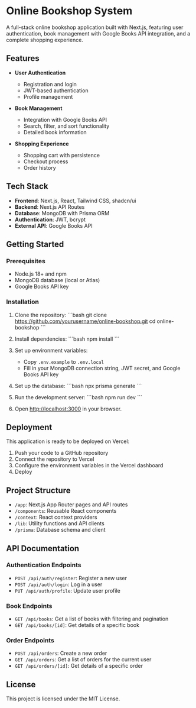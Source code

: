 # Online Bookshop System

A full-stack online bookshop application built with Next.js, featuring user authentication, book management with Google Books API integration, and a complete shopping experience.

## Features

- **User Authentication**
  - Registration and login
  - JWT-based authentication
  - Profile management

- **Book Management**
  - Integration with Google Books API
  - Search, filter, and sort functionality
  - Detailed book information

- **Shopping Experience**
  - Shopping cart with persistence
  - Checkout process
  - Order history

## Tech Stack

- **Frontend**: Next.js, React, Tailwind CSS, shadcn/ui
- **Backend**: Next.js API Routes
- **Database**: MongoDB with Prisma ORM
- **Authentication**: JWT, bcrypt
- **External API**: Google Books API

## Getting Started

### Prerequisites

- Node.js 18+ and npm
- MongoDB database (local or Atlas)
- Google Books API key

### Installation

1. Clone the repository:
   \`\`\`bash
   git clone https://github.com/yourusername/online-bookshop.git
   cd online-bookshop
   \`\`\`

2. Install dependencies:
   \`\`\`bash
   npm install
   \`\`\`

3. Set up environment variables:
   - Copy `.env.example` to `.env.local`
   - Fill in your MongoDB connection string, JWT secret, and Google Books API key

4. Set up the database:
   \`\`\`bash
   npx prisma generate
   \`\`\`

5. Run the development server:
   \`\`\`bash
   npm run dev
   \`\`\`

6. Open [http://localhost:3000](http://localhost:3000) in your browser.

## Deployment

This application is ready to be deployed on Vercel:

1. Push your code to a GitHub repository
2. Connect the repository to Vercel
3. Configure the environment variables in the Vercel dashboard
4. Deploy

## Project Structure

- `/app`: Next.js App Router pages and API routes
- `/components`: Reusable React components
- `/context`: React context providers
- `/lib`: Utility functions and API clients
- `/prisma`: Database schema and client

## API Documentation

### Authentication Endpoints

- `POST /api/auth/register`: Register a new user
- `POST /api/auth/login`: Log in a user
- `PUT /api/auth/profile`: Update user profile

### Book Endpoints

- `GET /api/books`: Get a list of books with filtering and pagination
- `GET /api/books/[id]`: Get details of a specific book

### Order Endpoints

- `POST /api/orders`: Create a new order
- `GET /api/orders`: Get a list of orders for the current user
- `GET /api/orders/[id]`: Get details of a specific order

## License

This project is licensed under the MIT License.
